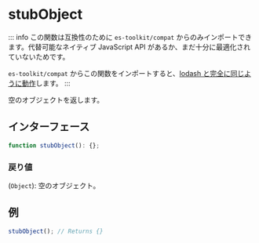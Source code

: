 # stubObject

::: info
この関数は互換性のために `es-toolkit/compat` からのみインポートできます。代替可能なネイティブ JavaScript API があるか、まだ十分に最適化されていないためです。

`es-toolkit/compat` からこの関数をインポートすると、[lodash と完全に同じように動作](../../../compatibility.md)します。
:::

空のオブジェクトを返します。

## インターフェース

```typescript
function stubObject(): {};
```

### 戻り値

(`Object`): 空のオブジェクト。

## 例

```typescript
stubObject(); // Returns {}
```
